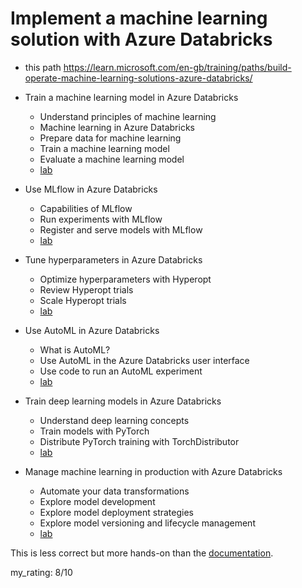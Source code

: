 # Implement a machine learning solution with Azure Databricks

* this path <https://learn.microsoft.com/en-gb/training/paths/build-operate-machine-learning-solutions-azure-databricks/>

* Train a machine learning model in Azure Databricks
  * Understand principles of machine learning
  * Machine learning in Azure Databricks
  * Prepare data for machine learning
  * Train a machine learning model
  * Evaluate a machine learning model
  * [lab](https://microsoftlearning.github.io/mslearn-databricks/Instructions/Exercises/DS-03-Train-machine-learning-model.html)

* Use MLflow in Azure Databricks

  * Capabilities of MLflow
  * Run experiments with MLflow
  * Register and serve models with MLflow
  * [lab](https://microsoftlearning.github.io/mslearn-databricks/Instructions/Exercises/DS-04-Use-MLflow.html)

* Tune hyperparameters in Azure Databricks

  * Optimize hyperparameters with Hyperopt
  * Review Hyperopt trials
  * Scale Hyperopt trials
  * [lab](https://microsoftlearning.github.io/mslearn-databricks/Instructions/Exercises/DS-06-Tune-hyperparameters.html)

* Use AutoML in Azure Databricks

  * What is AutoML?
  * Use AutoML in the Azure Databricks user interface
  * Use code to run an AutoML experiment
  * [lab](https://microsoftlearning.github.io/mslearn-databricks/Instructions/Exercises/DS-05-Use-AutoML.html)

* Train deep learning models in Azure Databricks

  * Understand deep learning concepts
  * Train models with PyTorch
  * Distribute PyTorch training with TorchDistributor
  * [lab](https://microsoftlearning.github.io/mslearn-databricks/Instructions/Exercises/DS-08-Train-deep-learning-model.html)

* Manage machine learning in production with Azure Databricks

  * Automate your data transformations
  * Explore model development
  * Explore model deployment strategies
  * Explore model versioning and lifecycle management
  * [lab](https://microsoftlearning.github.io/mslearn-databricks/Instructions/Exercises/DS-07-Machine-learning-in-production.html)

This is less correct but more hands-on than the [documentation](https://learn.microsoft.com/en-us/azure/databricks/machine-learning/).

my_rating: 8/10
